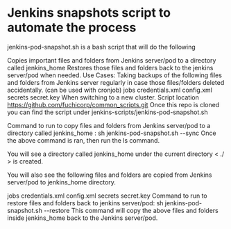 # Jenkins snapshots script to automate the process 


jenkins-pod-snapshot.sh is a bash script that will do the following

Copies important files and folders from Jenkins server/pod to a directory called jenkins_home
Restores those files and folders back to the jenkins server/pod when needed.
Use Cases:
Taking backups of the following files and folders from Jenkins server regularly in case those files/folders deleted accidentally. (can be used with cronjob)
jobs
credentials.xml
config.xml
secrets
secret.key
When switching to a new cluster.
Script location
https://github.com/fuchicorp/common_scripts.git
Once this repo is cloned you can find the script under jenkins-scripts/jenkins-pod-snapshot.sh

Command to run to copy files and folders from Jenkins server/pod to a directory called jenkins_home :
sh jenkins-pod-snapshot.sh --sync
Once the above command is ran, then run the ls command.

You will see a directory called jenkins_home under the current directory < ./ > is created.

You will also see the following files and folders are copied from Jenkins server/pod to jenkins_home directory.

jobs
credentials.xml
config.xml
secrets
secret.key
Command to run to restore files and folders back to jenkins server/pod:
sh jenkins-pod-snapshot.sh --restore
This command will copy the above files and folders inside jenkins_home back to the Jenkins server/pod.
